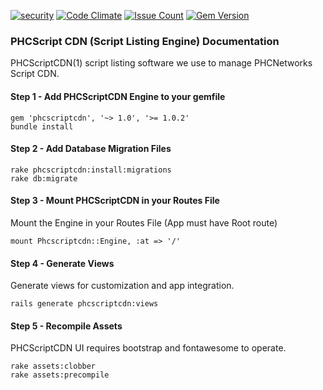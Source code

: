 [![security](https://hakiri.io/github/PHCNetworks/phc-scriptcdn/master.svg)](https://hakiri.io/github/PHCNetworks/phc-scriptcdn/master)
[![Code Climate](https://codeclimate.com/github/PHCNetworks/phc-scrtipcdn/badges/gpa.svg)](https://codeclimate.com/github/PHCNetworks/phc-scrtipcdn)
[![Issue Count](https://codeclimate.com/github/PHCNetworks/phc-scrtipcdn/badges/issue_count.svg)](https://codeclimate.com/github/PHCNetworks/phc-scrtipcdn)
[![Gem Version](https://badge.fury.io/rb/phcscriptcdn.svg)](https://badge.fury.io/rb/phcscriptcdn)
  
### PHCScript CDN (Script Listing Engine) Documentation
PHCScriptCDN(1) script listing software we use to manage PHCNetworks Script CDN.

#### Step 1 - Add PHCScriptCDN Engine to your gemfile  

	gem 'phcscriptcdn', '~> 1.0', '>= 1.0.2'
	bundle install
  
#### Step 2 - Add Database Migration Files  

	rake phcscriptcdn:install:migrations
	rake db:migrate
  
#### Step 3 - Mount PHCScriptCDN in your Routes File  
Mount the Engine in your Routes File (App must have Root route)  
  
	mount Phcscriptcdn::Engine, :at => '/'  
  
#### Step 4 - Generate Views  
Generate views for customization and app integration.  
  
	rails generate phcscriptcdn:views

#### Step 5 - Recompile Assets  
PHCScriptCDN UI requires bootstrap and fontawesome to operate.  
  
	rake assets:clobber
	rake assets:precompile  
